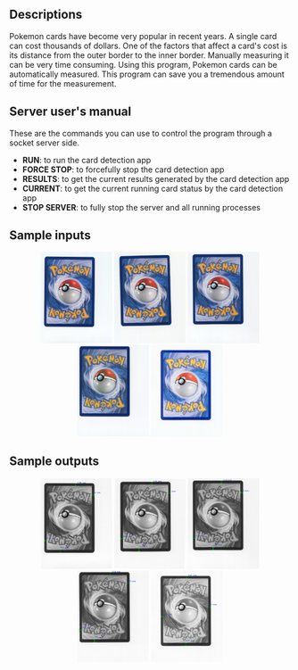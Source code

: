 ## Descriptions

Pokemon cards have become very popular in recent years. A single card can cost thousands of dollars. One of the factors that affect a card's cost is its distance from the outer border to the inner border. Manually measuring it can be very time consuming. Using this program, Pokemon cards can be automatically measured. This program can save you a tremendous amount of time for the measurement.

## Server user's manual

These are the commands you can use to control the program through a socket server side.

- **RUN**: to run the card detection app
- **FORCE STOP**: to forcefully stop the card detection app
- **RESULTS**: to get the current results generated by the card detection app
- **CURRENT**: to get the current running card status by the card detection app
- **STOP SERVER**: to fully stop the server and all running processes

## Sample inputs
<p align="center">
	<img src="sources/0217B012.jpg" width="128"/>
	<img src="sources/0217B007.jpg" width="128"/>
	<img src="sources/0217B014.jpg" width="128"/>
	<img src="sources/0217B044.jpg" width="128"/>
	<img src="sources/0217B025.jpg" width="128"/>
</p>

## Sample outputs
<p align="center">
	<img src="outputs/0217B012.jpg" width="128"/>
	<img src="outputs/0217B007.jpg" width="128"/>
	<img src="outputs/0217B014.jpg" width="128"/>
	<img src="outputs/0217B044.jpg" width="128"/>
	<img src="outputs/0217B025.jpg" width="128"/>
</p>